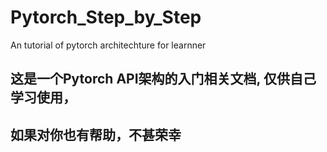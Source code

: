 # Pytorch_Step_by_Step

An tutorial of pytorch architechture for learnner

## 这是一个Pytorch API架构的入门相关文档, 仅供自己学习使用，

## 如果对你也有帮助，不甚荣幸

